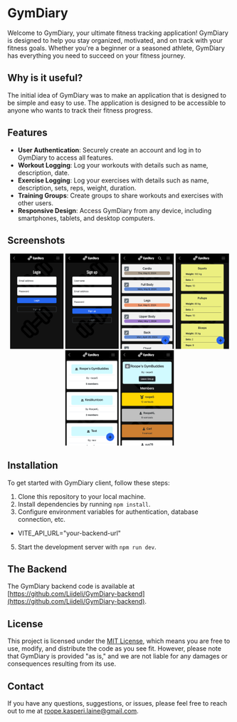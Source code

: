 # GymDiary

Welcome to GymDiary, your ultimate fitness tracking application! GymDiary is designed to help you stay organized, motivated, and on track with your fitness goals. Whether you're a beginner or a seasoned athlete, GymDiary has everything you need to succeed on your fitness journey.

## Why is it useful?

The initial idea of GymDiary was to make an application that is designed to be simple and easy to use. The application is designed to be accessible to anyone who wants to track their fitness progress.

## Features

- **User Authentication**: Securely create an account and log in to GymDiary to access all features.
- **Workout Logging**: Log your workouts with details such as name, description, date.
- **Exercise Logging**: Log your exercises with details such as name, description, sets, reps, weight, duration.
- **Training Groups**: Create groups to share workouts and exercises with other users.
- **Responsive Design**: Access GymDiary from any device, including smartphones, tablets, and desktop computers.

## Screenshots

<p align="center">
   <img src="https://github.com/Liideli/GymDiaryApp/blob/main/public/gymdiary-login.png" alt="login" width="120"/>
   <img src="https://github.com/Liideli/GymDiaryApp/blob/main/public/gymdiary-register.png" alt="register" width="120"/>
   <img src="https://github.com/Liideli/GymDiaryApp/blob/main/public/gymdiary-workouts.png" alt="workouts" width="120"/>
   <img src="https://github.com/Liideli/GymDiaryApp/blob/main/public/gymdiary-exercises.png" alt="exercises" width="120"/>
   <img src="https://github.com/Liideli/GymDiaryApp/blob/main/public/gymdiary-groups.png" alt="groups" width="120"/>
   <img src="https://github.com/Liideli/GymDiaryApp/blob/main/public/gymdiary-group.png" alt="group" width="120"/>
</p>

## Installation

To get started with GymDiary client, follow these steps:

1. Clone this repository to your local machine.
2. Install dependencies by running `npm install`.
4. Configure environment variables for authentication, database connection, etc.
  - VITE_API_URL="your-backend-url"
5. Start the development server with `npm run dev`.


## The Backend

The GymDiary backend code is available at [https://github.com/Liideli/GymDiary-backend](https://github.com/Liideli/GymDiary-backend).

## License

This project is licensed under the [MIT License](LICENSE), which means you are free to use, modify, and distribute the code as you see fit. However, please note that GymDiary is provided "as is," and we are not liable for any damages or consequences resulting from its use.

## Contact

If you have any questions, suggestions, or issues, please feel free to reach out to me at [roope.kasperi.laine@gmail.com](roope.kasperi.laine@gmail.com).